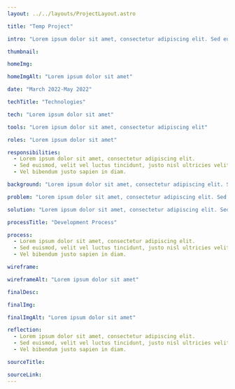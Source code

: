 ```yaml
---
layout: ../../layouts/ProjectLayout.astro

title: "Temp Project"

intro: "Lorem ipsum dolor sit amet, consectetur adipiscing elit. Sed euismod, velit vel luctus tincidunt, justo nisl ultricies velit, vel bibendum justo sapien in diam."

thumbnail:

homeImg:

homeImgAlt: "Lorem ipsum dolor sit amet"

date: "March 2022-May 2022"

techTitle: "Technologies"

tech: "Lorem ipsum dolor sit amet"

tools: "Lorem ipsum dolor sit amet, consectetur adipiscing elit"

roles: "Lorem ipsum dolor sit amet"

responsibilities:
  - Lorem ipsum dolor sit amet, consectetur adipiscing elit.
  - Sed euismod, velit vel luctus tincidunt, justo nisl ultricies velit.
  - Vel bibendum justo sapien in diam.

background: "Lorem ipsum dolor sit amet, consectetur adipiscing elit. Sed euismod, velit vel luctus tincidunt, justo nisl ultricies velit, vel bibendum justo sapien in diam."

problem: "Lorem ipsum dolor sit amet, consectetur adipiscing elit. Sed euismod, velit vel luctus tincidunt, justo nisl ultricies velit, vel bibendum justo sapien in diam."

solution: "Lorem ipsum dolor sit amet, consectetur adipiscing elit. Sed euismod, velit vel luctus tincidunt, justo nisl ultricies velit, vel bibendum justo sapien in diam."

processTitle: "Development Process"

process:
  - Lorem ipsum dolor sit amet, consectetur adipiscing elit.
  - Sed euismod, velit vel luctus tincidunt, justo nisl ultricies velit.
  - Vel bibendum justo sapien in diam.

wireframe:

wireframeAlt: "Lorem ipsum dolor sit amet"

finalDesc:

finalImg:

finalImgAlt: "Lorem ipsum dolor sit amet"

reflection:
  - Lorem ipsum dolor sit amet, consectetur adipiscing elit.
  - Sed euismod, velit vel luctus tincidunt, justo nisl ultricies velit.
  - Vel bibendum justo sapien in diam.

sourceTitle:

sourceLink:
---
```

